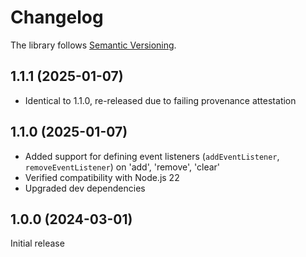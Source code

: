 <!--
SPDX-FileCopyrightText: 2025 Erik Michelson <opensource@erik.michelson.eu>

SPDX-License-Identifier: MIT
-->

# Changelog

The library follows [Semantic Versioning](https://semver.org/).

## 1.1.1 (2025-01-07)

* Identical to 1.1.0, re-released due to failing provenance attestation

## 1.1.0 (2025-01-07)

* Added support for defining event listeners (`addEventListener`, `removeEventListener`) on 'add', 'remove', 'clear'
* Verified compatibility with Node.js 22
* Upgraded dev dependencies

## 1.0.0 (2024-03-01)

Initial release
